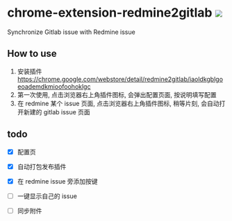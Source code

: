 # chrome-extension-redmine2gitlab  ![](https://github.com/liubiantao/chrome-extension-redmine2gitlab/workflows/deploy/badge.svg)

Synchronize Gitlab issue with Redmine issue

## How to use

1.  安装插件 https://chrome.google.com/webstore/detail/redmine2gitlab/iaoldkgblgoeoademdkmioofoohoklgc
2.  第一次使用, 点击浏览器右上角插件图标, 会弹出配置页面, 按说明填写配置
3.  在 redmine 某个 issue 页面, 点击浏览器右上角插件图标, 稍等片刻, 会自动打开新建的 gitlab issue 页面

## todo

- [x] 配置页
- [x] 自动打包发布插件
- [x] 在 redmine issue 旁添加按键
- [ ] 一键显示自己的 issue
- [ ] 同步附件

